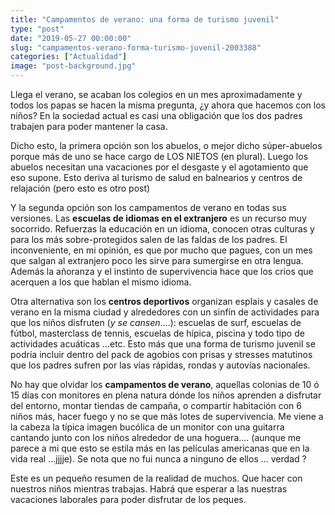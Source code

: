 ```yaml
---
title: "Campamentos de verano: una forma de turismo juvenil"
type: "post"
date: "2019-05-27 00:00:00"
slug: "campamentos-verano-forma-turismo-juvenil-2003388"
categories: ["Actualidad"]
image: "post-background.jpg"
---
```


   
  
Llega el verano, se acaban los colegios en un mes aproximadamente y todos los papas se hacen la misma pregunta, ¿y ahora que hacemos con los niños? En la sociedad actual es casi una obligación que los dos padres trabajen para poder mantener la casa.  
  
Dicho esto, la primera opción son los abuelos, o mejor dicho súper-abuelos porque más de uno se hace cargo de LOS NIETOS (en plural). Luego los abuelos necesitan una vacaciones por el desgaste y el agotamiento que eso supone. Esto deriva al turismo de salud en balnearios y centros de relajación (pero esto es otro post)  
  
Y la segunda opción son los campamentos de verano en todas sus versiones. Las **escuelas de idiomas en el extranjero** es un recurso muy socorrido. Refuerzas la educación en un idioma, conocen otras culturas y para los más sobre-protegidos salen de las faldas de los padres. El inconveniente, en mi opinión, es que por mucho que pagues, con un mes que salgan al extranjero poco les sirve para sumergirse en otra lengua. Además la añoranza y el instinto de supervivencia hace que los crios que acerquen a los que hablan el mismo idioma.  
  
Otra alternativa son los **centros deportivos** organizan esplais y casales de verano en la misma ciudad y alrededores con un sinfín de actividades para que los niños disfruten (*y se cansen*....): escuelas de surf, escuelas de fútbol, masterclass de tennis, escuelas de hípica, piscina y todo tipo de actividades acuáticas ...etc. Esto más que una forma de turismo juvenil se podría incluir dentro del pack de agobios con prisas y stresses matutinos que los padres sufren por las vías rápidas, rondas y autovías nacionales.  
  
No hay que olvidar los **campamentos de verano**, aquellas colonias de 10 ó 15 días con monitores en plena natura dónde los niños aprenden a disfrutar del entorno, montar tiendas de campaña, o compartir habitación con 6 niños más, hacer fuego y no se que más lotes de supervivencia. Me viene a la cabeza la típica imagen bucólica de un monitor con una guitarra cantando junto con los niños alrededor de una hoguera.... (aunque me parece a mi que esto se estila más en las películas americanas que en la vida real ...jjjje). Se nota que no fui nunca a ninguno de ellos ... verdad ?  
  
Este es un pequeño resumen de la realidad de muchos. Que hacer con nuestros niños mientras trabajas. Habrá que esperar a las nuestras vacaciones laborales para poder disfrutar de los peques.